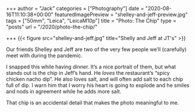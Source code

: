 +++
author = "Jack"
categories = ["Photography"]
date = "2020-08-16T11:10:38+00:00"
featuredImagePreview = "shelley-and-jeff-preview.jpg"
tags = ["50mm", "Leica", "LeicaM10p"]
title = "Photo: The Chip"
type = "posts"
url = "/2020/photo-the-chip/"

+++
{{< figure src="shelley-and-jeff.jpg" title="Shelly and Jeff at JT's" >}}

Our friends Shelley and Jeff are two of the very few people we&#8217;ll (carefully) meet with during the pandemic.

I snapped this while having dinner. It&#8217;s a nice portrait of them, but what stands out is the chip in Jeff&#8217;s hand. He _loves_ the restaurant&#8217;s &#8220;spicy chicken nacho dip&#8221;. He also loves salt, and will often add salt to each chip full of dip. I warn him that I worry his heart is going to explode and he smiles and nods in agreement while he adds more salt.

That chip is an accidental detail that makes the photo meaningful to me.

